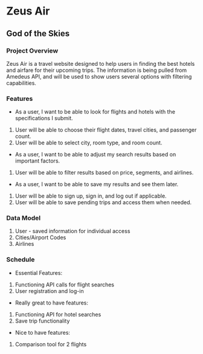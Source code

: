 # Zeus Air
## God of the Skies

### Project Overview
 Zeus Air is a travel website designed to help users in finding the best hotels and airfare for their upcoming trips.
 The information is being pulled from Amedeus API, and will be used to show users several options with filtering capabilities. 


### Features

- As a user, I want to be able to look for flights and hotels with the specifications I submit.
1. User will be able to choose their flight dates, travel cities, and passenger count.
2. User will be able to select city, room type, and room count.

- As a user, I want to be able to adjust my search results based on important factors.
1. User will be able to filter results based on price, segments, and airlines.

- As a user, I want to be able to save my results and see them later.
1. User will be able to sign up, sign in, and log out if applicable.
2. User will be able to save pending trips and access them when needed.


### Data Model
1. User - saved information for individual access
2. Cities/Airport Codes
3. Airlines


### Schedule
- Essential Features:
1. Functioning API calls for flight searches
2. User registration and log-in

- Really great to have features:
1. Functioning API for hotel searches
2. Save trip functionality

- Nice to have features:
1. Comparison tool for 2 flights
